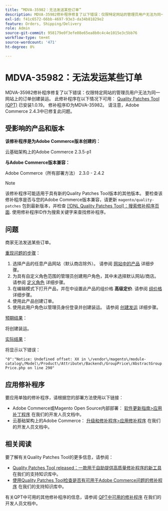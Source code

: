 ```yaml
---
title: “MDVA-35982：无法发送某些订单”
description: MDVA-35982修补程序修复了以下错误：仅限特定网站的管理员用户无法为同一网站上的订单创建装运。 安装[Quality Patches Tool (QPT)](/help/announcements/adobe-commerce-announcements/magento-quality-patches-released-new-tool-to-self-serve-quality-patches.md) 1.0.19后，即可使用此修补程序。 修补程序ID为MDVA-35982。 请注意，Adobe Commerce 2.4.3中已修复此问题。
exl-id: f41c6572-66bb-4697-93e3-da34b81829e2
feature: Orders, Shipping/Delivery
role: Admin
source-git-commit: 958179e0f3efe08e65ea8b0c4c4e1015e3c5bb76
workflow-type: tm+mt
source-wordcount: '471'
ht-degree: 0%

---
```


# MDVA-35982：无法发运某些订单

MDVA-35982修补程序修复了以下错误：仅限特定网站的管理员用户无法为同一网站上的订单创建装运。 此修补程序在以下情况下可用： [Quality Patches Tool (QPT)](/help/announcements/adobe-commerce-announcements/magento-quality-patches-released-new-tool-to-self-serve-quality-patches.md) 已安装1.0.19。 修补程序ID为MDVA-35982。 请注意，Adobe Commerce 2.4.3中已修复此问题。

## 受影响的产品和版本

**该修补程序是为Adobe Commerce版本创建的：**

云基础架构上的Adobe Commerce 2.3.5-p1

**与Adobe Commerce版本兼容：**

Adobe Commerce（所有部署方法） 2.3.0 - 2.4.2

>[!NOTE]
>
>该修补程序可能适用于具有新的Quality Patches Tool版本的其他版本。 要检查该修补程序是否与您的Adobe Commerce版本兼容，请更新 `magento/quality-patches` 包到最新版本，并检查 [[!DNL Quality Patches Tool]：搜索修补程序页面](https://devdocs.magento.com/quality-patches/tool.html#patch-grid). 使用修补程序ID作为搜索关键字来查找修补程序。

## 问题

商家无法发送某些订单。

<u>重现问题的步骤</u>：

1. 选择产品的任意产品网站（默认商店除外）。 请参阅 [网站中的产品](https://docs.magento.com/user-guide/catalog/settings-basic-websites.html) 详细步骤。
1. 为具有自定义角色范围的管理员创建用户角色，其中未选择默认网站/商店。 请参阅 [定义角色](https://docs.magento.com/user-guide/system/permissions-user-roles.html#define-a-role) 详细步骤。
1. 在编辑模式下打开产品，并在中设置此产品的组价格 **高级定价**. 请参阅 [组价格](https://docs.magento.com/user-guide/catalog/product-price-group.html) 详细步骤。
1. 使用此产品创建订单。
1. 使用此用户角色以管理员身份登录并创建装运。 请参阅 [创建发运](https://docs.magento.com/user-guide/sales/shipments-create.html) 详细步骤。

<u>预期结果</u>：

将创建装运。

<u>实际结果</u>：

将显示以下错误：

`"0":"Notice: Undefined offset: XX in \/vendor\/magento\/module-catalog\/Model\/Product\/Attribute\/Backend\/GroupPrice\/AbstractGroupPrice.php on line 290"`

## 应用修补程序

要应用单独的修补程序，请根据您的部署方法使用以下链接：

* Adobe Commerce或Magento Open Source内部部署： [软件更新指南>应用补丁程序](https://devdocs.magento.com/guides/v2.4/comp-mgr/patching/mqp.html) 在我们的开发人员文档中。
* 云基础架构上的Adobe Commerce： [升级和修补程序>应用修补程序](https://devdocs.magento.com/cloud/project/project-patch.html) 在我们的开发人员文档中。

## 相关阅读

要了解有关Quality Patches Tool的更多信息，请参阅：

* [Quality Patches Tool released：一款用于自助提供高质量修补程序的新工具](/help/announcements/adobe-commerce-announcements/magento-quality-patches-released-new-tool-to-self-serve-quality-patches.md) 在我们的支持知识库中。
* [使用Quality Patches Tool检查是否有可用于Adobe Commerce问题的修补程序](/help/support-tools/patches-available-in-qpt-tool/check-patch-for-magento-issue-with-magento-quality-patches.md) 在我们的支持知识库中。

有关QPT中可用的其他修补程序的信息，请参阅 [QPT中可用的修补程序](https://devdocs.magento.com/quality-patches/tool.html#patch-grid) 在我们的开发人员文档中。
